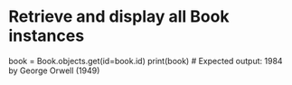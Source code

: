 # Retrieve and display all Book instances
book = Book.objects.get(id=book.id)
print(book)  # Expected output: 1984 by George Orwell (1949)
